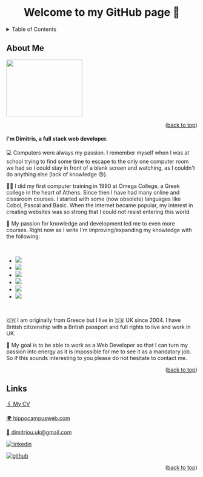 <!-- TOP OF THE PAGE LINK -->
<a name="top"></a>

<!-- MAIN HEADER -->
<h1 align="center">
  Welcome to my GitHub page 👋
</h1>

<!-- TABLE OF CONTENTS -->
<details>
  <summary>Table of Contents</summary>
  <ul>
    <li><a href="#about-me">About Me</a></li>
    <li><a href="#find-me">Find Me</a></li>
    <li><a href="#links">Links</a></li>
  </ol>
</details>

<!-- ABOUT ME -->
## About Me

<picture>
  <source media="(prefers-color-scheme: dark)" srcset="profile-image.jpeg">
  <source media="(prefers-color-scheme: light)" srcset="profile-image.jpeg">
  <img src="profile-image.jpeg" width="200" height="150">
</picture>

<p align="right">(<a href="#top">back to top</a>)</p>

#### I'm Dimitris, a full stack web developer.
  
💻 Computers were always my passion. I remember myself when I was at school trying to find some time to escape to the only one computer room we had so I could stay in front of a blank screen and watching, as I couldn't do anything else (lack of knowledge 😢).

👨‍🎓 I did my first computer training in 1990 at Omega College, a Greek college in the heart of Athens. Since then I have had many online and classroom courses. I started with some (now obsolete) languages like Cobol, Pascal and Basic. When the Internet became popular, my interest in creating websites was so strong that I could not resist entering this world.

🌱  My passion for knowledge and development led me to even more courses. Right now as I write I'm improving/expanding my knowledge with the following:

<br>

* <img src="https://img.shields.io/badge/HTML5-E34F26?style=for-the-badge&logo=html5&logoColor=white">
* <img src="https://img.shields.io/badge/CSS3-1572B6?style=for-the-badge&logo=css3&logoColor=white">
* <img src="https://img.shields.io/badge/JavaScript-323330?style=for-the-badge&logo=javascript&logoColor=F7DF1E">
* <img src="https://img.shields.io/badge/Node.js-339933?style=for-the-badge&logo=nodedotjs&logoColor=white">
* <img src="https://img.shields.io/badge/React-20232A?style=for-the-badge&logo=react&logoColor=61DAFB">
* <img src="https://img.shields.io/badge/MongoDB-4EA94B?style=for-the-badge&logo=mongodb&logoColor=white">

<br>

🇬🇷 I am originally from Greece but I live in 🇬🇧 UK since 2004. I have British citizenship with a British passport and full rights to live and work in UK.

🥅 My goal is to be able to work as a Web Developer so that I can turn my passion into energy as it is impossible for me to see it as a mandatory job. So if this sounds interesting to you please do not hesitate to contact me.

<p align="right">(<a href="#top">back to top</a>)</p>

<!-- FIND ME -->
## Links

[🖇️ My CV](https://github.com/Aeolos71/Aeolos71/blob/main/web-dev-CV.pdf)

[🌍 hippocampusweb.com](https://hippocampusweb.com/)

[📧 dimitriou.uk@gmail.com](mailto:dimitriou.uk@gmail.com)

[<img src="https://img.shields.io/badge/LinkedIn-0077B5?style=for-the-badge&logo=linkedin&logoColor=white" alt="linkedin">](https://www.linkedin.com/in/dimitrios-dimitriou-638133146/)

[<img src="https://img.shields.io/badge/GitHub-100000?style=for-the-badge&logo=github&logoColor=white" alt="github">](https://github.com/Aeolos71)

<p align="right">(<a href="#top">back to top</a>)</p>
